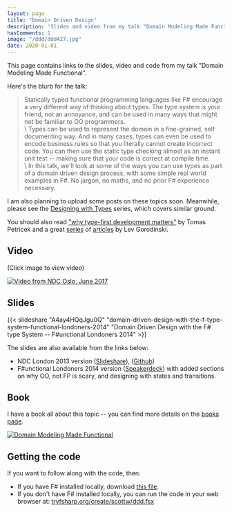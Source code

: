 ```yaml
---
layout: page
title: "Domain Driven Design"
description: 'Slides and video from my talk "Domain Modeling Made Functional with the F# Type System"'
hasComments: 1
image: "/ddd/ddd427.jpg"
date: 2020-01-01
---
```


This page contains links to the slides, video and code from my talk "Domain Modeling Made Functional".

Here's the blurb for the talk:

> Statically typed functional programming languages like F# encourage a very different way of thinking about types.   The type system is your friend, not an annoyance, and can be used in many ways that might not be familiar to OO programmers.\
  \ Types can be used to represent the domain in a fine-grained, self documenting way. And in many cases, types can even be used to encode business rules so that you literally cannot create incorrect code.   You can then use the static type checking almost as an instant unit test -- making sure that your code is correct at compile time.\
  \ In this talk, we'll look at some of the ways you can use types as part of a domain driven design process, with some simple real world examples in F#. No jargon, no maths, and no prior F# experience necessary.

I am also planning to upload some posts on these topics soon. Meanwhile, please see the [Designing with Types](/series/designing-with-types.html) series, which covers similar ground.

You should also read ["why type-first development matters"](http://tomasp.net/blog/type-first-development.aspx/) by Tomas Petricek and a great [series](http://gorodinski.com/blog/2013/02/17/domain-driven-design-with-fsharp-and-eventstore/) of [articles](http://gorodinski.com/blog/2013/04/23/domain-driven-design-with-fsharp-validation/) by Lev Gorodinski.

## Video

(Click image to view video)

[![Video from NDC Oslo, June 2017](ddd427.jpg)](https://goo.gl/kxVAWt)

## Slides

{{< slideshare "A4ay4HQqJgu0Q" "domain-driven-design-with-the-f-type-system-functional-londoners-2014" "Domain Driven Design with the F# type System -- F#unctional Londoners 2014" >}}

The slides are also available from the links below:

* NDC London 2013 version ([Slideshare](http://www.slideshare.net/ScottWlaschin/ddd-with-fsharptypesystemlondonndc2013)), ([Github](https://github.com/swlaschin/NDC_London_2013))
* F#unctional Londoners 2014 version ([Speakerdeck](https://speakerdeck.com/swlaschin/domain-driven-design-with-the-f-number-type-system-f-number-unctional-londoners-2014)) with added sections on why OO, not FP is scary, and designing with states and transitions.

## Book

I have a book all about this topic -- you can find more details on the [books page](/books/).

[![Domain Modeling Made Functional](./domain-modeling-made-functional-320.jpg)](/books/)

## Getting the code

If you want to follow along with the code, then:

* If you have F# installed locally, download [this file](/ddd/ddd.fsx).
* If you don't have F# installed locally, you can run the code in your web browser at: [tryfsharp.org/create/scottw/ddd.fsx](http://www.tryfsharp.org/create/scottw/ddd.fsx)
